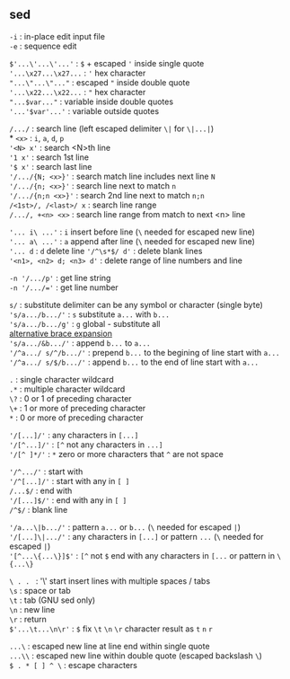 sed
---

`-i` : in-place edit input file  
`-e` : sequence edit  

`$'...\'...\'...'` : `$` + escaped `'` inside single quote  
`'...\x27...\x27...` : `'` hex character  
`"...\"...\"..."` : escaped `"` inside double quote  
`'...\x22...\x22...` : `"` hex character  
`"...$var..."` : variable inside double quotes  
`'...'$var'...'` : variable outside quotes  
  
`/.../` : search line (left escaped delimiter `\|` for `\|...|`)  
\* `<x>` : `i`, `a`, `d`, `p`  
`'<N> x'` : search \<N\>th line  
`'1 x'` : search 1st line  
`'$ x'` : search last line  
`'/.../{N; <x>}'` : search match line includes next line `N`  
`'/.../{n; <x>}'` : search line next to match `n`  
`'/.../{n;n <x>}'` : search 2nd line next to match `n;n`  
`/<1st>/, /<last>/ x` : search line range  
`/.../, +<n> <x>` : search line range from match to next \<n\> line  

`'... i\ ...'` : `i` insert before line (`\` needed for escaped new line)  
`'... a\ ...'` : `a` append after line (`\` needed for escaped new line)  
`'... d` : `d` delete line
`'/^\s*$/ d'` : delete blank lines  
`'<n1>, <n2> d; <n3> d'` : delete range of line numbers and line

`-n '/.../p'` : get line string  
`-n '/.../='` : get line number  

`s/` : substitute delimiter can be any symbol or character (single byte)  
`'s/a.../b.../'` : `s` substitute `a...` with `b...`  
`'s/a.../b.../g'` : `g` global - substitute all  
[alternative brace expansion](https://github.com/rern/tips/blob/master/bash/string_extract_edit.md)  
`'s/a.../&b.../'` : append `b...` to `a...`  
`'/^a.../ s/^/b.../'` : prepend `b...` to the begining of line start with `a...`  
`'/^a.../ s/$/b.../'` : append `b...` to the end of line start with `a...`  

`.` : single character wildcard  
`.*` : multiple character wildcard  
`\?` : 0 or 1 of preceding character  
`\+` : 1 or more of preceding character  
`*` : 0 or more of preceding character  

`'/[...]/'` : any characters in `[...]`  
`'/[^...]/'` : `[^` not any characters in `...]`  
`'/[^ ]*/'` : `*` zero or more characters that `^` are not space  

`'/^.../'` : start with  
`'/^[...]/'` : start with any in `[ ]`  
`/...$/` : end with  
`'/[...]$/'` : end with any in `[ ]`  
`/^$/` : blank line  

`'/a...\|b.../'` : pattern `a...` or `b...` (`\` needed for escaped `|`)  
`'/[...]\|.../'` : any characters in `[...]` or pattern `...` (`\` needed for escaped `|`)  
`'[^...\{...\}]$'` : `[^` not `$` end with any characters in `[...` or pattern in `\{...\}`

`\ . . ` : '\\' start insert lines with multiple spaces / tabs  
`\s` : space or tab  
`\t` : tab (GNU sed only)  
`\n` : new line  
`\r` : return  
`$'...\t...\n\r'` : `$` fix `\t` `\n` `\r` character result as `t` `n` `r`  

`...\` : escaped new line at line end within single quote  
`...\\` : escaped new line within double quote (escaped backslash `\`)  
`$ . * [ ] ^ \` : escape characters   
